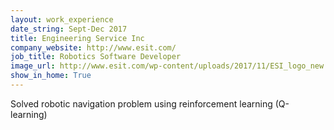 ```yaml
---
layout: work_experience
date_string: Sept-Dec 2017
title: Engineering Service Inc
company_website: http://www.esit.com/
job_title: Robotics Software Developer
image_url: http://www.esit.com/wp-content/uploads/2017/11/ESI_logo_new.png
show_in_home: True
---
```


Solved robotic navigation problem using reinforcement learning (Q-learning)

